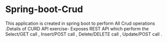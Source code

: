 # Spring-boot-Crud
This  application is created in spring boot to perform All Crud operations .Details of CURD API exercise- Exposes REST API which perform the Select/GET call , Insert/POST call , Delete/DELETE call , Update/POST call .
